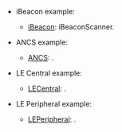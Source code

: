 


- iBeacon example:

    - [iBeacon](#section:iBeacon): iBeaconScanner.

- ANCS example:

    - [ANCS](#section:ANCS): .

- LE Central example:

    - [LECentral](#section:LECentral): .

- LE Peripheral example:

    - [LEPeripheral](#section:LEPeripheral): .



